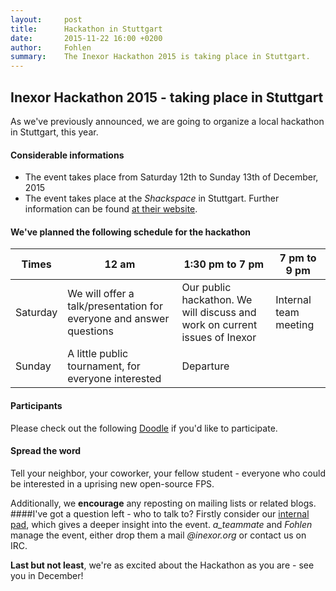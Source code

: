 ```yaml
---
layout:     post
title:      Hackathon in Stuttgart
date:       2015-11-22 16:00 +0200
author:     Fohlen
summary:    The Inexor Hackathon 2015 is taking place in Stuttgart.
---
```


## Inexor Hackathon 2015 - taking place in Stuttgart
As we've previously announced, we are going to organize a local hackathon in Stuttgart, this year.

#### Considerable informations

- The event takes place from Saturday 12th to Sunday 13th of December, 2015
- The event takes place at the *Shackspace* in Stuttgart. Further information can be found [at their website](http://shackspace.de/?page_id=713).

#### We've planned the following schedule for the hackathon

Times | 12 am | 1:30 pm to 7 pm | 7 pm to 9 pm
----- | ----- | --------------- | ------------
Saturday | We will offer a talk/presentation for everyone and answer questions | Our public hackathon. We will discuss and work on current issues of Inexor | Internal team meeting
Sunday | A little public tournament, for everyone interested | Departure | |

#### Participants
Please check out the following [Doodle](http://doodle.com/poll/qpxyrs7iksuvxuxb) if you'd like to participate.

#### Spread the word
Tell your neighbor, your coworker, your fellow student - everyone who could be interested in a uprising new open-source FPS.

Additionally, we **encourage** any reposting on mailing lists or related blogs. 
####I've got a question left - who to talk to?
Firstly consider our [internal pad](https://pad.inexor.org/p/Hackathon_2015), which gives a deeper insight into the event.
*a_teammate* and *Fohlen* manage the event, either drop them a mail *@inexor.org* or contact us on IRC.

**Last but not least**, we're as excited about the Hackathon as you are - see you in December!
